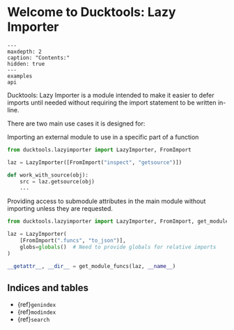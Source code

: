 # Welcome to Ducktools: Lazy Importer #

```{toctree}
---
maxdepth: 2
caption: "Contents:"
hidden: true
---
examples
api
```

Ducktools: Lazy Importer is a module intended to make it easier to defer
imports until needed without requiring the import statement to be written
in-line.

There are two main use cases it is designed for:

Importing an external module to use in a specific part of a function

```python
from ducktools.lazyimporter import LazyImporter, FromImport

laz = LazyImporter([FromImport("inspect", "getsource")])

def work_with_source(obj):
    src = laz.getsource(obj)
    ...
```

Providing access to submodule attributes in the main module without importing
unless they are requested.

```python
from ducktools.lazyimporter import LazyImporter, FromImport, get_module_funcs

laz = LazyImporter(
    [FromImport(".funcs", "to_json")],
    globs=globals()  # Need to provide globals for relative imports
)

__getattr__, __dir__ = get_module_funcs(laz, __name__)
```


## Indices and tables ##
* {ref}`genindex`
* {ref}`modindex`
* {ref}`search`